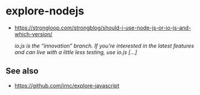 # explore-nodejs

* https://strongloop.com/strongblog/should-i-use-node-js-or-io-js-and-which-version/

  _io.js is the “innovation” branch.  If you’re interested in the latest features and can live with a little less testing, use io.js [...]_

## See also

* https://github.com/irnc/explore-javascript

